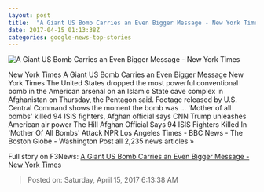 ```yaml
---
layout: post
title:  "A Giant US Bomb Carries an Even Bigger Message - New York Times"
date: 2017-04-15 01:13:38Z
categories: google-news-top-stories
---
```


![A Giant US Bomb Carries an Even Bigger Message - New York Times](https://static01.nyt.com/images/2017/04/15/world/15afghanistan-still/15afghanistan-still-facebookJumbo.jpg)

New York Times A Giant US Bomb Carries an Even Bigger Message New York Times The United States dropped the most powerful conventional bomb in the American arsenal on an Islamic State cave complex in Afghanistan on Thursday, the Pentagon said. Footage released by U.S. Central Command shows the moment the bomb was ... 'Mother of all bombs' killed 94 ISIS fighters, Afghan official says CNN Trump unleashes American air power The Hill Afghan Official Says 94 ISIS Fighters Killed In 'Mother Of All Bombs' Attack NPR Los Angeles Times - BBC News - The Boston Globe - Washington Post all 2,235 news articles »


Full story on F3News: [A Giant US Bomb Carries an Even Bigger Message - New York Times](http://www.f3nws.com/n/rTmBbG)

> Posted on: Saturday, April 15, 2017 6:13:38 AM
